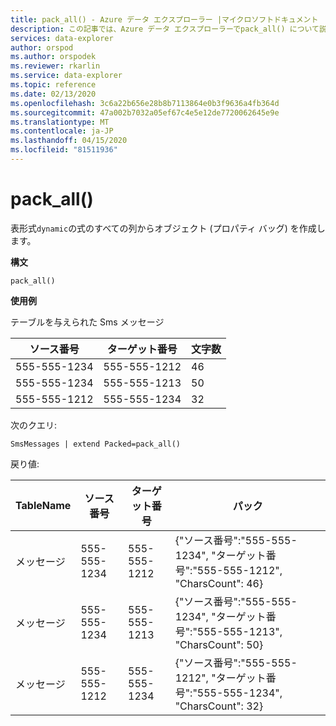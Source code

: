 ```yaml
---
title: pack_all() - Azure データ エクスプローラー |マイクロソフトドキュメント
description: この記事では、Azure データ エクスプローラーでpack_all() について説明します。
services: data-explorer
author: orspod
ms.author: orspodek
ms.reviewer: rkarlin
ms.service: data-explorer
ms.topic: reference
ms.date: 02/13/2020
ms.openlocfilehash: 3c6a22b656e28b8b7113864e0b3f9636a4fb364d
ms.sourcegitcommit: 47a002b7032a05ef67c4e5e12de7720062645e9e
ms.translationtype: MT
ms.contentlocale: ja-JP
ms.lasthandoff: 04/15/2020
ms.locfileid: "81511936"
---
```

# <a name="pack_all"></a>pack_all()

表形式`dynamic`の式のすべての列からオブジェクト (プロパティ バッグ) を作成します。

**構文**

`pack_all()`

**使用例**

テーブルを与えられた Sms メッセージ 

|ソース番号 |ターゲット番号| 文字数
|---|---|---
|555-555-1234 |555-555-1212 | 46 
|555-555-1234 |555-555-1213 | 50 
|555-555-1212 |555-555-1234 | 32 

次のクエリ:
```kusto
SmsMessages | extend Packed=pack_all()
``` 

戻り値:

|TableName |ソース番号 |ターゲット番号 | パック
|---|---|---|---
|メッセージ|555-555-1234 |555-555-1212 | {"ソース番号":"555-555-1234", "ターゲット番号":"555-555-1212", "CharsCount": 46}
|メッセージ|555-555-1234 |555-555-1213 | {"ソース番号":"555-555-1234", "ターゲット番号":"555-555-1213", "CharsCount": 50}
|メッセージ|555-555-1212 |555-555-1234 | {"ソース番号":"555-555-1212", "ターゲット番号":"555-555-1234", "CharsCount": 32}